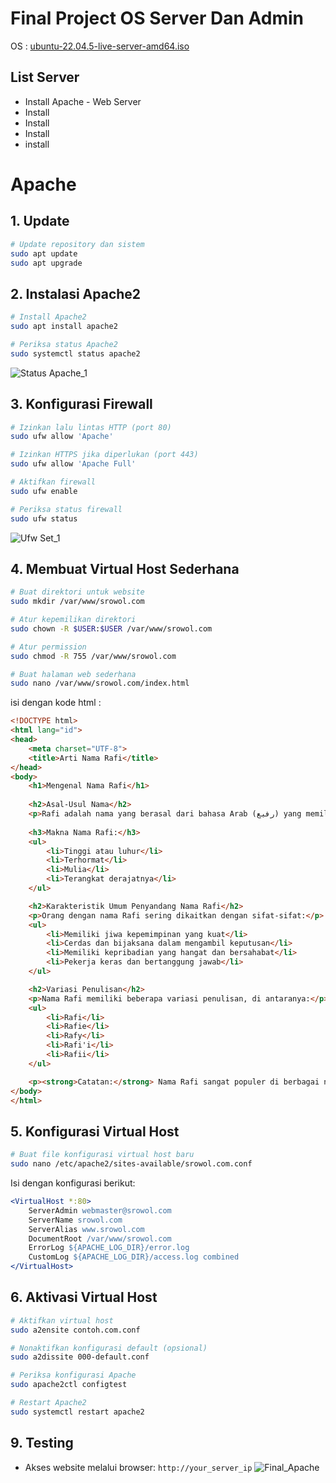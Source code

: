 # Final Project OS Server Dan Admin

OS : [ubuntu-22.04.5-live-server-amd64.iso](https://releases.ubuntu.com/jammy/ubuntu-22.04.5-live-server-amd64.iso)

## List Server
- Install Apache - Web Server
- Install 
- Install
- Install
- install

# Apache

## 1. Update
```bash
# Update repository dan sistem
sudo apt update
sudo apt upgrade
```

## 2. Instalasi Apache2
```bash
# Install Apache2
sudo apt install apache2

# Periksa status Apache2
sudo systemctl status apache2
```
![Status Apache_1](https://github.com/user-attachments/assets/fa9b33d8-dae0-4bf1-a7f5-b3c7c86503f8)

## 3. Konfigurasi Firewall
```bash
# Izinkan lalu lintas HTTP (port 80)
sudo ufw allow 'Apache'

# Izinkan HTTPS jika diperlukan (port 443)
sudo ufw allow 'Apache Full'

# Aktifkan firewall
sudo ufw enable

# Periksa status firewall
sudo ufw status
```
![Ufw Set_1](https://github.com/user-attachments/assets/4be3d63a-296e-444a-b5ff-ff431b944db2)

## 4. Membuat Virtual Host Sederhana
```bash
# Buat direktori untuk website
sudo mkdir /var/www/srowol.com

# Atur kepemilikan direktori
sudo chown -R $USER:$USER /var/www/srowol.com

# Atur permission
sudo chmod -R 755 /var/www/srowol.com

# Buat halaman web sederhana
sudo nano /var/www/srowol.com/index.html
```
isi dengan kode html :
```html
<!DOCTYPE html>
<html lang="id">
<head>
    <meta charset="UTF-8">
    <title>Arti Nama Rafi</title>
</head>
<body>
    <h1>Mengenal Nama Rafi</h1>
    
    <h2>Asal-Usul Nama</h2>
    <p>Rafi adalah nama yang berasal dari bahasa Arab (رفيع) yang memiliki arti yang sangat indah.</p>
    
    <h3>Makna Nama Rafi:</h3>
    <ul>
        <li>Tinggi atau luhur</li>
        <li>Terhormat</li>
        <li>Mulia</li>
        <li>Terangkat derajatnya</li>
    </ul>

    <h2>Karakteristik Umum Penyandang Nama Rafi</h2>
    <p>Orang dengan nama Rafi sering dikaitkan dengan sifat-sifat:</p>
    <ul>
        <li>Memiliki jiwa kepemimpinan yang kuat</li>
        <li>Cerdas dan bijaksana dalam mengambil keputusan</li>
        <li>Memiliki kepribadian yang hangat dan bersahabat</li>
        <li>Pekerja keras dan bertanggung jawab</li>
    </ul>

    <h2>Variasi Penulisan</h2>
    <p>Nama Rafi memiliki beberapa variasi penulisan, di antaranya:</p>
    <ul>
        <li>Rafi</li>
        <li>Rafie</li>
        <li>Rafy</li>
        <li>Rafi'i</li>
        <li>Rafii</li>
    </ul>

    <p><strong>Catatan:</strong> Nama Rafi sangat populer di berbagai negara Muslim dan sering digunakan sebagai nama pertama untuk anak laki-laki.</p>
</body>
</html>
```

## 5. Konfigurasi Virtual Host
```bash
# Buat file konfigurasi virtual host baru
sudo nano /etc/apache2/sites-available/srowol.com.conf
```

Isi dengan konfigurasi berikut:
```apache
<VirtualHost *:80>
    ServerAdmin webmaster@srowol.com
    ServerName srowol.com
    ServerAlias www.srowol.com
    DocumentRoot /var/www/srowol.com
    ErrorLog ${APACHE_LOG_DIR}/error.log
    CustomLog ${APACHE_LOG_DIR}/access.log combined
</VirtualHost>
```

## 6. Aktivasi Virtual Host
```bash
# Aktifkan virtual host
sudo a2ensite contoh.com.conf

# Nonaktifkan konfigurasi default (opsional)
sudo a2dissite 000-default.conf

# Periksa konfigurasi Apache
sudo apache2ctl configtest

# Restart Apache2
sudo systemctl restart apache2
```

## 9. Testing
- Akses website melalui browser: `http://your_server_ip`
![Final_Apache](https://github.com/user-attachments/assets/aa6625b7-5e23-4c11-851b-850f739b25d1)
